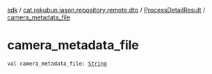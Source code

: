 [sdk](../../index.md) / [cat.rokubun.jason.repository.remote.dto](../index.md) / [ProcessDetailResult](index.md) / [camera_metadata_file](./camera_metadata_file.md)

# camera_metadata_file

`val camera_metadata_file: `[`String`](https://kotlinlang.org/api/latest/jvm/stdlib/kotlin/-string/index.html)